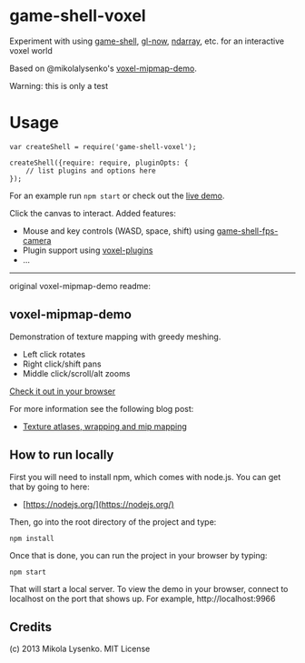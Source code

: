 game-shell-voxel
================

Experiment with using [game-shell](https://github.com/mikolalysenko/game-shell),
[gl-now](https://github.com/gl-modules/gl-now),
[ndarray](https://github.com/mikolalysenko/ndarray), etc. for an interactive voxel world

Based on @mikolalysenko's [voxel-mipmap-demo](https://github.com/mikolalysenko/voxel-mipmap-demo).

Warning: this is only a test

# Usage

    var createShell = require('game-shell-voxel');

    createShell({require: require, pluginOpts: {
        // list plugins and options here
    });

For an example run `npm start` or check out the [live demo](http://deathcap.github.io/game-shell-voxel).

Click the canvas to interact. Added features:

* Mouse and key controls (WASD, space, shift) using [game-shell-fps-camera](https://github.com/deathcap/game-shell-fps-camera)
* Plugin support using [voxel-plugins](https://github.com/deathcap/voxel-plugins)
* ...

---

original voxel-mipmap-demo readme:

## voxel-mipmap-demo
Demonstration of texture mapping with greedy meshing.

* Left click rotates
* Right click/shift pans
* Middle click/scroll/alt zooms

[Check it out in your browser](http://mikolalysenko.github.io/voxel-mipmap-demo/)

For more information see the following blog post:

* [Texture atlases, wrapping and mip mapping](http://0fps.wordpress.com/2013/07/09/texture-atlases-wrapping-and-mip-mapping/)

## How to run locally
First you will need to install npm, which comes with node.js.  You can get that by going to here:

* [https://nodejs.org/](https://nodejs.org/)

Then, go into the root directory of the project and type:

    npm install
    
Once that is done, you can run the project in your browser by typing:

    npm start

That will start a local server.  To view the demo in your browser, connect to localhost on the port that shows up.  For example, http://localhost:9966

## Credits
(c) 2013 Mikola Lysenko. MIT License
